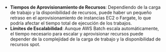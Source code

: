 - **Tiempos de Aprovisionamiento de Recursos**: Dependiendo de la carga de trabajo y la disponibilidad de recursos, puede haber un pequeño retraso en el aprovisionamiento de instancias EC2 o Fargate, lo que podría afectar el tiempo total de ejecución de los trabajos.
- **Límites de Escalabilidad**: Aunque AWS Batch escala automáticamente, el tiempo necesario para escalar y aprovisionar recursos puede depender de la complejidad de la carga de trabajo y la disponibilidad de recursos spot.